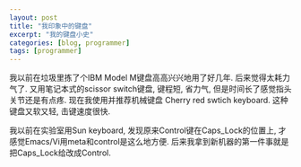```yaml
---
layout: post
title: "我印象中的键盘"
excerpt: "我的键盘小史"
categories: [blog, programmer]
tags: [programmer]
---
```


 我以前在垃圾里拣了个IBM Model M键盘高高兴兴地用了好几年. 后来觉得太耗力气了.
 又用笔记本式的scissor switch键盘, 键程短, 省力气,
 但是时间长了感觉指头关节还是有点疼.
 现在我使用并推荐机械键盘 Cherry red swtich keyboard. 这种键盘又软又轻,
 击键速度很快. 
 
 我以前在实验室用Sun keyboard,
 发现原来Control键在Caps_Lock的位置上,
 才感觉Emacs/Vi用meta和control是这么地方便.
 后来我拿到新机器的第一件事就是把Caps_Lock给改成Control. 

[amazon]: http://www.amazon.com/gp/product/B005890G8Y/ref=as_li_ss_tl?ie=UTF8&tag=c2-teckoo-content-20&linkCode=as2&camp=217145&creative=399373&creativeASIN=B005890G8Y



